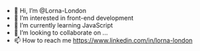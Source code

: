 - 👋 Hi, I’m @Lorna-London
- 👀 I’m interested in front-end development
- 🌱 I’m currently learning JavaScript
- 💞️ I’m looking to collaborate on ...
- 📫 How to reach me https://www.linkedin.com/in/lorna-london

<!---
Lorna-London/Lorna-London is a ✨ special ✨ repository because its `README.md` (this file) appears on your GitHub profile.
You can click the Preview link to take a look at your changes.
--->
